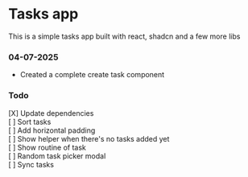 # Tasks app

This is a simple tasks app built with react, shadcn and a few more libs

### 04-07-2025
- Created a complete create task component

### Todo
[X] Update dependencies\
[ ] Sort tasks\
[ ] Add horizontal padding\
[ ] Show helper when there's no tasks added yet\
[ ] Show routine of task\
[ ] Random task picker modal\
[ ] Sync tasks